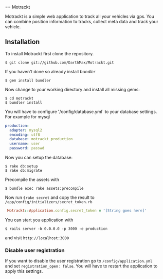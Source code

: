 == Motrackt

Motrackt is a simple web application to track all your vehicles via gps.
You can combine position information to tracks, collect meta data and track your vehicle.

## Installation

To install Motrackt first clone the repository.

```
$ git clone git://github.com/DarthMax/Motrackt.git
```

If you haven't done so already install *bundler*

```
$ gem install bundler
```

Now change to your working directory and install all missing gems:

```
$ cd motrackt
$ bundler install
```

You will have to configure '/config/database.yml` to your database settings. For example for mysql

```yaml
production:
  adapter: mysql2
  encoding: utf8
  database: motrackt_production
  username: user
  password: passwd
```

Now you can setup the database:

```
$ rake db:setup
$ rake db:migrate
```

Precompile the assets with

```
$ bundle exec rake assets:precompile
```

Now run `$rake secret` and copy the result to `/app/config/initializers/secret_token.rb`

```ruby
 Motrackt::Application.config.secret_token = '[String goes here]'
```

You can start you application with

```
$ rails server -b 0.0.0.0 -p 3000 -e production
```

and visit `http://localhost:3000`

### Disable user registration

If you want to disable the user registration go to `/config/application.yml` and set `registration_open: false`.
You will have to restart the application to apply this settings.